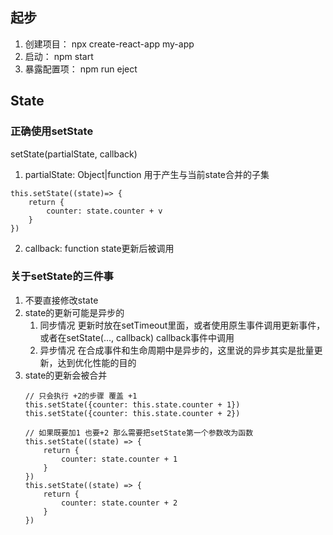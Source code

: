 ## 起步
1. 创建项目： npx create-react-app my-app
2. 启动： npm start
3. 暴露配置项： npm run eject

## State
### 正确使用setState
setState(partialState, callback)
1. partialState: Object|function 用于产生与当前state合并的子集
```
this.setState((state)=> {
    return {
        counter: state.counter + v
    }
})
```
2. callback: function state更新后被调用

### 关于setState的三件事
1. 不要直接修改state
2. state的更新可能是异步的
    1. 同步情况 更新时放在setTimeout里面，或者使用原生事件调用更新事件，或者在setState(..., callback) callback事件中调用
    2. 异步情况 在合成事件和生命周期中是异步的，这里说的异步其实是批量更新，达到优化性能的目的
3. state的更新会被合并
    ```
    // 只会执行 +2的步骤 覆盖 +1
    this.setState({counter: this.state.counter + 1})
    this.setState({counter: this.state.counter + 2})

    // 如果既要加1 也要+2 那么需要把setState第一个参数改为函数
    this.setState((state) => {
        return {
            counter: state.counter + 1
        }
    })
    this.setState((state) => {
        return {
            counter: state.counter + 2
        }
    })
    ```

